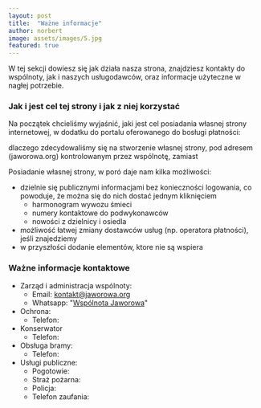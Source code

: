 ```yaml
---
layout: post
title:  "Ważne informacje"
author: norbert
image: assets/images/5.jpg
featured: true
---
```

W tej sekcji dowiesz się jak działa nasza strona, znajdziesz kontakty do wspólnoty, jak i naszych usługodawców, oraz informacje użyteczne w nagłej potrzebie.

### Jak i jest cel tej strony i jak z niej korzystać
Na początek chcieliśmy wyjaśnić, jaki jest cel posiadania własnej strony internetowej,
w dodatku do portalu oferowanego do bosługi płatności:

dlaczego zdecydowaliśmy się na stworzenie własnej strony,
pod adresem (jaworowa.org) kontrolowanym przez wspólnotę, zamiast

Posiadanie własnej strony, w poró daje nam kilka możliwości:
* dzielnie się publicznymi informacjami bez konieczności logowania, co powoduje, że można się do nich dostać jednym kliknięciem
  * harmonogram wywozu śmieci
  * numery kontaktowe do podwykonawców
  * nowości z dzielnicy i osiedla
* możliwość łatwej zmiany dostawców usług (np. operatora płatności), jeśli znajedziemy 
* w przyszłości dodanie elementów, ktore nie są wspiera

### Ważne informacje kontaktowe
* Zarząd i administracja wspólnoty:
  * <span>Email:  <a href="mailto: kontakt@jaworowa.org" class="text-decoration-none text-muted" style="text-decoration: underline">kontakt@jaworowa.org</a></span>
  * <span>Whatsapp: "<a href="/whatsapp" class="text-decoration-none text-muted" style="text-decoration: underline">Wspólnota Jaworowa</a>"</span>
* Ochrona:
  * Telefon: 
* Konserwator
  * Telefon:
* Obsługa bramy:
  * Telefon:
* Usługi publiczne:
  * Pogotowie:
  * Straż pożarna:
  * Policja:
  * Telefon zaufania: